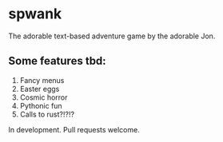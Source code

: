 # spwank

The adorable text-based adventure game by the adorable Jon.

## Some features tbd:
1. Fancy menus
2. Easter eggs
3. Cosmic horror
4. Pythonic fun
5. Calls to rust?!?!?

In development. Pull requests welcome. 